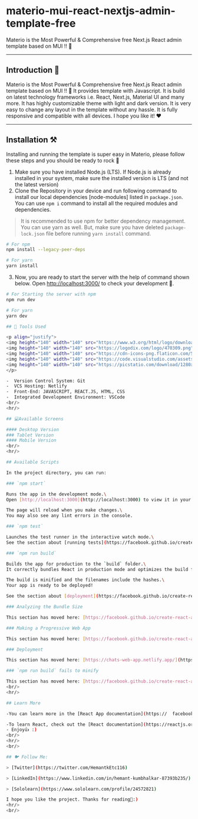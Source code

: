 # materio-mui-react-nextjs-admin-template-free
Materio is the Most Powerful &amp; Comprehensive free Next.js React admin template based on MUI !! 🚀
<hr/>

## Introduction 🚀
Materio is the Most Powerful & Comprehensive free Next.js React admin template based on MUI !! 🚀
It provides template with Javascript.
It is build on latest technology frameworks i.e. React, Next.js, Material UI and many more.
It has highly customizable theme with light and dark version.
It is very easy to change any layout in the template without any hassle.
It is fully responsive and compatible with all devices.
I hope you like it! ❤️

<hr/>

## Installation ⚒️

Installing and running the template is super easy in Materio, please follow these steps and you should be ready to rock 🤘

1. Make sure you have installed Node.js (LTS). If Node.js is already installed in your system, make sure the installed version is LTS (and not the latest version)
2. Clone the Repository in your device and run following command to install our local dependencies [node-modules] listed in `package.json`. 
You can use `npm i` command to install all the required modules and dependencies.

> It is recommended to use npm for better dependency management. 
You can use yarn as well. But, make sure you have deleted `package-lock.json` file before running `yarn install` command.


```bash
# For npm
npm install --legacy-peer-deps

# For yarn
yarn install
```

3. Now, you are ready to start the server with the help of command shown below. Open [http://localhost:3000/](http://localhost:3000/) to check your development 🚀.

```bash
# For Starting the server with npm 
npm run dev

# For yarn
yarn dev

## 🔨 Tools Used

<p align="justify">
<img height="140" width="140" src="https://www.w3.org/html/logo/downloads/HTML5_Logo_256.png">
<img height="140" width="140" src="https://logodix.com/logo/470309.png">
<img height="140" width="140" src="https://cdn-icons-png.flaticon.com/512/5968/5968292.png">
<img height="140" width="140" src="https://code.visualstudio.com/assets/apple-touch-icon.png">
<img height="140" width="140" src="https://picstatio.com/download/1280x1024/uhzu5z/reactJS-wallpaper.png">
</p>

-  Version Control System: Git
-  VCS Hosting: Netlify
-  Front-End: JAVASCRIPT, REACT.JS, HTML, CSS
-  Integrated Development Environment: VSCode
<br/>
<hr/>

## 💻Available Screens

#### Desktop Version
### Tablet Version
#### Mobile Version
<br/>
<hr/>

## Available Scripts

In the project directory, you can run:

### `npm start`

Runs the app in the development mode.\
Open [http://localhost:3000](http://localhost:3000) to view it in your browser.

The page will reload when you make changes.\
You may also see any lint errors in the console.

### `npm test`

Launches the test runner in the interactive watch mode.\
See the section about [running tests](https://facebook.github.io/create-react-app/docs/running-tests) for more information.

### `npm run build`

Builds the app for production to the `build` folder.\
It correctly bundles React in production mode and optimizes the build for the best performance.

The build is minified and the filenames include the hashes.\
Your app is ready to be deployed!

See the section about [deployment](https://facebook.github.io/create-react-app/docs/deployment) for more information.

### Analyzing the Bundle Size

This section has moved here: [https://facebook.github.io/create-react-app/docs/analyzing-the-bundle-size](https://facebook.github.io/create-react-app/docs/analyzing-the-bundle-size)

### Making a Progressive Web App

This section has moved here: [https://facebook.github.io/create-react-app/docs/making-a-progressive-web-app](https://facebook.github.io/create-react-app/docs/making-a-progressive-web-app)

### Deployment

This section has moved here: [https://chats-web-app.netlify.app/](https://chats-web-app.netlify.app/)

### `npm run build` fails to minify

This section has moved here: [https://facebook.github.io/create-react-app/docs/troubleshooting#npm-run-build-fails-to-minify](https://facebook.github.io/create-react-app/docs/troubleshooting#npm-run-build-fails-to-minify)
<br/>
<hr/>

## Learn More

-You can learn more in the [React App documentation](https://  facebook.github.io/create-react-app/docs/getting-started).

-To learn React, check out the [React documentation](https://reactjs.org/).
- Enjoy👍 :)
<br/>
<hr/>
<br/>

## 🐦 Follow Me:

> [Twitter](https://twitter.com/HemantkEtc116)

> [LinkedIn](https://www.linkedin.com/in/hemant-kumbhalkar-87393b235/)

> [Sololearn](https://www.sololearn.com/profile/24572821)

I hope you like the project. Thanks for reading🙋:)
<hr/>
<br/>